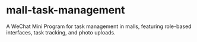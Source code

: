 # mall-task-management
A WeChat Mini Program for task management in malls, featuring role-based interfaces, task tracking, and photo uploads.
